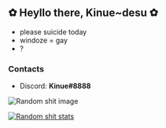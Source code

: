 ## ✿ Heyllo there, Kinue~desu ✿
- please suicide today
- windoze = gay
- ?

### Contacts
- Discord: **Kinue#8888**

![Random shit image](https://omg.pls-dont-arrest.me/i/75s66dt1.png)

[![Random shit stats](https://github-readme-stats.vercel.app/api?username=kinue72&show_icons=true&theme=dracula)](https://github.com/anuraghazra/github-readme-stats)
